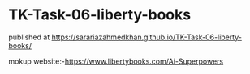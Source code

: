 # TK-Task-06-liberty-books
 published at https://sarariazahmedkhan.github.io/TK-Task-06-liberty-books/

mokup website:-https://www.libertybooks.com/Ai-Superpowers
